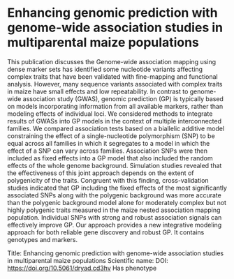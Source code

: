 # Enhancing genomic prediction with genome-wide association studies in multiparental maize populations

This publication discusses the Genome-wide association mapping using dense marker sets has identified some nucleotide variants affecting complex traits that have been validated with fine-mapping and functional analysis. However, many sequence variants associated with complex traits in maize have small effects and low repeatability. In contrast to genome-wide association study (GWAS), genomic prediction (GP) is typically based on models incorporating information from all available markers, rather than modeling effects of individual loci. We considered methods to integrate results of GWASs into GP models in the context of multiple interconnected families. We compared association tests based on a biallelic additive model constraining the effect of a single-nucleotide polymorphism (SNP) to be equal across all families in which it segregates to a model in which the effect of a SNP can vary across families. Association SNPs were then included as fixed effects into a GP model that also included the random effects of the whole genome background. Simulation studies revealed that the effectiveness of this joint approach depends on the extent of polygenicity of the traits. Congruent with this finding, cross-validation studies indicated that GP including the fixed effects of the most significantly associated SNPs along with the polygenic background was more accurate than the polygenic background model alone for moderately complex but not highly polygenic traits measured in the maize nested association mapping population. Individual SNPs with strong and robust association signals can effectively improve GP. Our approach provides a new integrative modeling approach for both reliable gene discovery and robust GP.
It contains  genotypes and  markers.

Title: Enhancing genomic prediction with genome-wide association studies in multiparental maize populations
Scientific name: 
DOI: https://doi.org/10.5061/dryad.cd3hv
Has phenotype 

